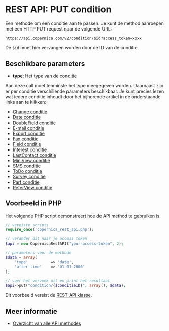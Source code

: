 # REST API: PUT condition

Een methode om een conditie aan te passen.
Je kunt de method aanroepen met een HTTP PUT request naar de volgende URL:

`https://api.copernica.com/v2/condition/$id?access_token=xxxx`

De `$id` moet hier vervangen worden door de ID van de conditie.

## Beschikbare parameters

* **type**: Het type van de conditie

Aan deze call moet tenminste het type meegegeven worden. Daarnaast zijn er 
per conditie verschillende parameters beschikbaar. Je kunt 
precies lezen wat iedere conditie inhoudt door het bijhorende artikel in 
de onderstaande links aan te klikken:

- [Change conditie](./rest-condition-type-change.md)
- [Date conditie](./rest-condition-type-date.md)
- [DoubleField conditie](./rest-condition-type-doublefield.md)
- [E-mail conditie](./rest-condition-type-email.md)
- [Export conditie](./rest-condition-type-export.md)
- [Fax conditie](./rest-condition-type-fax.md)
- [Field conditie](./rest-condition-type-field.md)
- [Interest conditie](./rest-condition-type-interest.md)
- [LastContact conditie](./rest-condition-type-lastcontact.md)
- [MiniView conditie](./rest-condition-type-miniview.md)
- [SMS conditie](./rest-condition-type-sms.md)
- [ToDo conditie](./rest-condition-type-todo.md)
- [Survey conditie](./rest-condition-type-survey.md)
- [Part conditie](./rest-condition-type-part.md)
- [ReferView conditie](./rest-condition-type-referview.md)


## Voorbeeld in PHP

Het volgende PHP script demonstreert hoe de API method te gebruiken is.

```php
// vereiste scripts
require_once('copernica_rest_api.php');

// verander dit naar je access token
$api = new CopernicaRestAPI("your-access-token", 2);

// parameters voor de methode
$data = array(
    'type'          => 'date',
    'after-time'    => '01-01-2000'
);

// voer het verzoek uit en print het resultaat
$api->put("condition/{$conditieID}", array(), $data);
```

Dit voorbeeld vereist de [REST API klasse](rest-php).

## Meer informatie

* [Overzicht van alle API methodes](rest-api)
